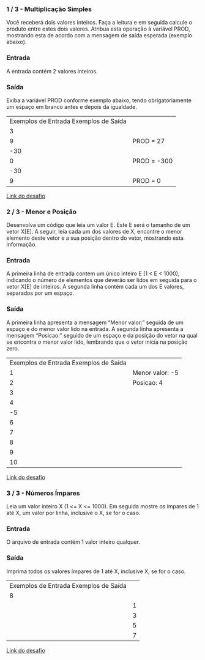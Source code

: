 <html>
  <head>
  </head>
  <body>
    <h3>1 / 3 - Multiplicação Simples</h3>
    <p>Você receberá dois valores inteiros. Faça a leitura e em seguida calcule o produto entre estes dois valores. Atribua esta operação à variável PROD, mostrando esta de acordo com a mensagem de saída esperada (exemplo abaixo).</p>
    <h3>Entrada</h3>
    <p>A entrada contém 2 valores inteiros.</p>
    <h3>Saída</h3>
    <p>Exiba a variável PROD conforme exemplo abaixo, tendo obrigatoriamente um espaço em branco antes e depois da igualdade.</p>
    <table>
      <tr><td>Exemplos de Entrada	Exemplos de Saída</td></tr>
      <tr><td>3</td><td></td></tr>
      <tr><td>9</td><td>PROD = 27</td></tr>
      <tr><td>-30</td><td></td></tr>
      <tr><td>0</td><td>PROD = -300</td></tr>
      <tr><td>-30</td><td></td></tr>
      <tr><td>9</td><td>PROD = 0</td></tr>
    </table>
    <a href="https://github.com/ErikRibeiro/Desafios-DIO-GFT-START-2-Java/blob/main/Desafio-Dio/src/DesafiosMatem%C3%A1ticosJava/VisitaNaFeira.java">Link do desafio</a><br>
    <h3>2 / 3 - Menor e Posição</h3>
    <p>Desenvolva um código que leia um valor E. Este E será o tamanho de um vetor X[E]. A seguir, leia cada um dos valores de X, encontre o menor elemento deste vetor e a sua posição dentro do vetor, mostrando esta informação.</p>
    <h3>Entrada</h3>
    <p>A primeira linha de entrada contem um único inteiro E (1 < E < 1000), indicando o número de elementos que deverão ser lidos em seguida para o vetor X[E] de inteiros. A segunda linha contém cada um dos E valores, separados por um espaço.</p>
    <h3>Saída</h3>
    <p>A primeira linha apresenta a mensagem “Menor valor:” seguida de um espaço e do menor valor lido na entrada. A segunda linha apresenta a mensagem “Posicao:” seguido de um espaço e da posição do vetor na qual se encontra o menor valor lido, lembrando que o vetor inicia na posição zero.</p>
    <table>
      <tr><td>Exemplos de Entrada	Exemplos de Saída</td></tr>
      <tr><td>1</td><td>Menor valor: -5</td></tr>
      <tr><td>2</td><td>Posicao: 4</td></tr>
      <tr><td>3</td><td></td></tr>
      <tr><td>4</td><td></td></tr>
      <tr><td>-5</td><td></td></tr>
      <tr><td>6</td><td></td></tr>
      <tr><td>7</td><td></td></tr>
      <tr><td>8</td><td></td></tr>
      <tr><td>9</td><td></td></tr>
      <tr><td>10</td><td></td></tr>
    </table>
    <a href="https://github.com/ErikRibeiro/Desafios-DIO-GFT-START-2-Java/blob/main/Desafio-Dio/src/DesafiosMatem%C3%A1ticosJava/VisitaNaFeira.java">Link do desafio</a><br>
    <h3>3 / 3 - Números Ímpares</h3>
    <p>Leia um valor inteiro X (1 <= X <= 1000). Em seguida mostre os ímpares de 1 até X, um valor por linha, inclusive o X, se for o caso.</p>
    <h3>Entrada</h3>
    <p>O arquivo de entrada contém 1 valor inteiro qualquer.</p>
    <h3>Saída</h3>
    <p>Imprima todos os valores ímpares de 1 até X, inclusive X, se for o caso.</p>
    <table>
      <tr><td>Exemplos de Entrada	Exemplos de Saída</td></tr>
      <tr><td>8</td><td></td></tr>
      <tr><td></td><td>1</td></tr>
      <tr><td></td><td>3</td></tr>
      <tr><td></td><td>5</td></tr>
      <tr><td></td><td>7</td></tr>
    </table>
    <a href="https://github.com/ErikRibeiro/Desafios-DIO-GFT-START-2-Java/blob/main/Desafio-Dio/src/DesafiosMatem%C3%A1ticosJava/VisitaNaFeira.java">Link do desafio</a><br>
  </body>
</html>
